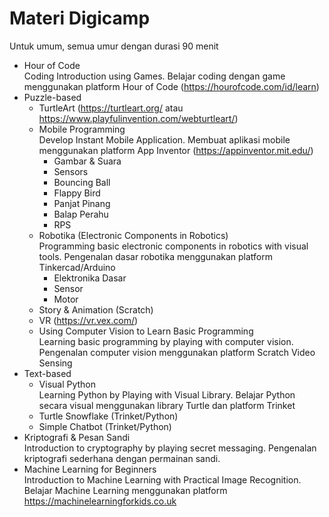 # Materi Digicamp
Untuk umum, semua umur dengan durasi 90 menit
- Hour of Code	  
  Coding Introduction using Games. Belajar coding dengan game menggunakan platform Hour of Code (https://hourofcode.com/id/learn)
- Puzzle-based
  - TurtleArt (https://turtleart.org/ atau https://www.playfulinvention.com/webturtleart/)
  - Mobile Programming    
    Develop Instant Mobile Application. Membuat aplikasi mobile menggunakan platform App Inventor (https://appinventor.mit.edu/)
    - Gambar & Suara
    - Sensors
    - Bouncing Ball
    - Flappy Bird
    - Panjat Pinang
    - Balap Perahu
    - RPS
  - Robotika (Electronic Components in Robotics)    
    Programming basic electronic components in robotics with visual tools. Pengenalan dasar robotika menggunakan platform Tinkercad/Arduino
    - Elektronika Dasar
    - Sensor
    - Motor
  - Story & Animation (Scratch)
  - VR (https://vr.vex.com/)
  - Using Computer Vision to Learn Basic Programming	  
    Learning basic programming by playing with computer vision. Pengenalan computer vision menggunakan platform Scratch Video Sensing 
- Text-based
  - Visual Python	  
    Learning Python by Playing with Visual Library. Belajar Python secara visual menggunakan library Turtle dan platform Trinket
  - Turtle Snowflake (Trinket/Python)
  - Simple Chatbot (Trinket/Python)
- Kriptografi & Pesan Sandi    
  Introduction to cryptography by playing secret messaging. Pengenalan kriptografi sederhana dengan permainan sandi.
- Machine Learning for Beginners	  
  Introduction to Machine Learning with Practical Image Recognition. Belajar Machine Learning menggunakan platform https://machinelearningforkids.co.uk


